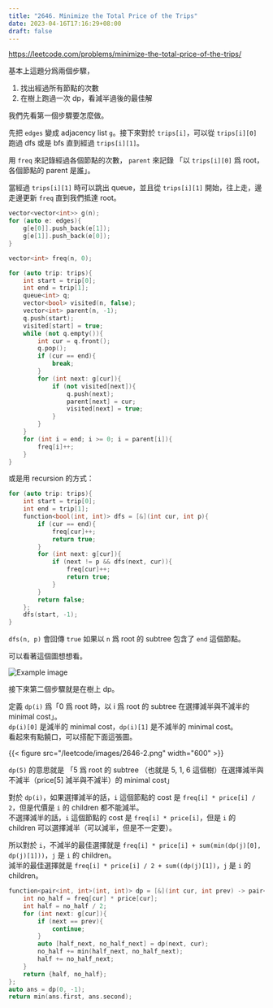 ```yaml
---
title: "2646. Minimize the Total Price of the Trips"
date: 2023-04-16T17:16:29+08:00
draft: false
---
```


https://leetcode.com/problems/minimize-the-total-price-of-the-trips/

基本上這題分爲兩個步驟，
1. 找出經過所有節點的次數
2. 在樹上跑過一次 dp，看減半過後的最佳解

我們先看第一個步驟要怎麼做。

先把 `edges` 變成 adjacency list `g`。接下來對於 `trips[i]`，可以從 `trips[i][0]` 跑過 dfs 或是 bfs 直到經過 `trips[i][1]`。

用 `freq` 來記錄經過各個節點的次數， `parent` 來記錄 「以 `trips[i][0]` 爲 root，各個節點的 parent 是誰」。

當經過 `trips[i][1]` 時可以跳出 queue，並且從 `trips[i][1]` 開始，往上走，邊走邊更新 `freq` 直到我們抵達 root。

```c++
vector<vector<int>> g(n);
for (auto e: edges){
    g[e[0]].push_back(e[1]);
    g[e[1]].push_back(e[0]);
}

vector<int> freq(n, 0);

for (auto trip: trips){
    int start = trip[0];
    int end = trip[1];
    queue<int> q;
    vector<bool> visited(n, false);
    vector<int> parent(n, -1);
    q.push(start);
    visited[start] = true;
    while (not q.empty()){
        int cur = q.front();
        q.pop();
        if (cur == end){
            break;
        }
        for (int next: g[cur]){
            if (not visited[next]){
                q.push(next);
                parent[next] = cur;
                visited[next] = true;
            }
        }
    }
    for (int i = end; i >= 0; i = parent[i]){
        freq[i]++;
    }
}
```

或是用 recursion 的方式：

```c++
for (auto trip: trips){
    int start = trip[0];
    int end = trip[1];
    function<bool(int, int)> dfs = [&](int cur, int p){
        if (cur == end){
            freq[cur]++;
            return true;
        }
        for (int next: g[cur]){
            if (next != p && dfs(next, cur)){
                freq[cur]++;
                return true;
            }
        }
        return false;
    };
    dfs(start, -1);
}
```

`dfs(n, p)` 會回傳 `true` 如果以 `n` 爲 root 的 subtree 包含了 `end` 這個節點。

可以看著這個圖想想看。

![Example image](/leetcode/images/2646-1.png)

接下來第二個步驟就是在樹上 dp。

定義 `dp(i)` 爲「0 爲 root 時，以 i 爲 root 的 subtree 在選擇減半與不減半的 minimal cost」。\
`dp(i)[0]` 是減半的 minimal cost，`dp(i)[1]` 是不減半的 minimal cost。\
看起來有點饒口，可以搭配下面這張圖。

{{< figure src="/leetcode/images/2646-2.png" width="600" >}}

`dp(5)` 的意思就是 「5 爲 root 的 subtree （也就是 5, 1, 6 這個樹）在選擇減半與不減半（price[5] 減半與不減半）的 minimal cost」

對於 `dp(i)`，如果選擇減半的話，`i` 這個節點的 cost 是 `freq[i] * price[i] / 2`，但是代價是 `i` 的 children 都不能減半。\
不選擇減半的話，`i` 這個節點的 cost 是 `freq[i] * price[i]`，但是 `i` 的 children 可以選擇減半（可以減半，但是不一定要）。

所以對於 `i`，不減半的最佳選擇就是 `freq[i] * price[i] + sum(min(dp(j)[0], dp(j)[1]))`，`j` 是 `i` 的 children。\
減半的最佳選擇就是 `freq[i] * price[i] / 2 + sum((dp(j)[1])`，`j` 是 `i` 的 children。

```c++
function<pair<int, int>(int, int)> dp = [&](int cur, int prev) -> pair<int, int>{
    int no_half = freq[cur] * price[cur];
    int half = no_half / 2;
    for (int next: g[cur]){
        if (next == prev){
            continue;
        }
        auto [half_next, no_half_next] = dp(next, cur);
        no_half += min(half_next, no_half_next);
        half += no_half_next;
    }
    return {half, no_half};
};
auto ans = dp(0, -1);
return min(ans.first, ans.second);
```